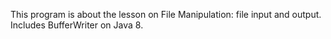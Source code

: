 This program is about the lesson on File Manipulation: file input and output.
Includes BufferWriter on Java 8.

